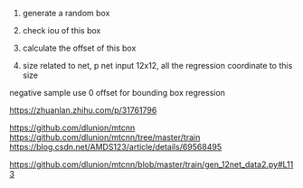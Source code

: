 1. generate a random box 

2. check iou of this box

3. calculate the offset of this box

4. size related to net, p net input 12x12, all the regression coordinate to this size

negative sample use 0 offset for bounding box regression

https://zhuanlan.zhihu.com/p/31761796

https://github.com/dlunion/mtcnn
https://github.com/dlunion/mtcnn/tree/master/train
https://blog.csdn.net/AMDS123/article/details/69568495

https://github.com/dlunion/mtcnn/blob/master/train/gen_12net_data2.py#L113